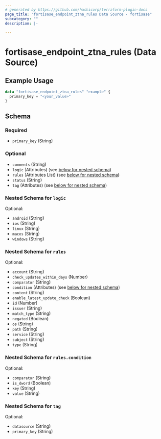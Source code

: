 ```yaml
---
# generated by https://github.com/hashicorp/terraform-plugin-docs
page_title: "fortisase_endpoint_ztna_rules Data Source - fortisase"
subcategory: ""
description: |-
  
---
```


# fortisase_endpoint_ztna_rules (Data Source)



## Example Usage

```terraform
data "fortisase_endpoint_ztna_rules" "example" {
  primary_key = "<your_value>"
}
```

<!-- schema generated by tfplugindocs -->
## Schema

### Required

- `primary_key` (String)

### Optional

- `comments` (String)
- `logic` (Attributes) (see [below for nested schema](#nestedatt--logic))
- `rules` (Attributes List) (see [below for nested schema](#nestedatt--rules))
- `status` (String)
- `tag` (Attributes) (see [below for nested schema](#nestedatt--tag))

<a id="nestedatt--logic"></a>
### Nested Schema for `logic`

Optional:

- `android` (String)
- `ios` (String)
- `linux` (String)
- `macos` (String)
- `windows` (String)


<a id="nestedatt--rules"></a>
### Nested Schema for `rules`

Optional:

- `account` (String)
- `check_updates_within_days` (Number)
- `comparator` (String)
- `condition` (Attributes) (see [below for nested schema](#nestedatt--rules--condition))
- `content` (String)
- `enable_latest_update_check` (Boolean)
- `id` (Number)
- `issuer` (String)
- `match_type` (String)
- `negated` (Boolean)
- `os` (String)
- `path` (String)
- `service` (String)
- `subject` (String)
- `type` (String)

<a id="nestedatt--rules--condition"></a>
### Nested Schema for `rules.condition`

Optional:

- `comparator` (String)
- `is_dword` (Boolean)
- `key` (String)
- `value` (String)



<a id="nestedatt--tag"></a>
### Nested Schema for `tag`

Optional:

- `datasource` (String)
- `primary_key` (String)
